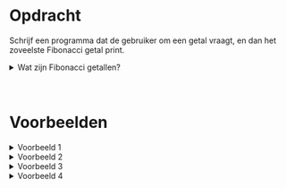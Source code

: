 # <b>Opdracht</b>
Schrijf een programma dat de gebruiker om een getal vraagt, en dan het zoveelste Fibonacci getal print.

<details markdown="1"><summary>Wat zijn Fibonacci getallen?</summary>
De Fibonacci getallen vormen een reeks van getallen waarbij elk getal de som is van de vorige twee. Men begint meestal met `1` en `1`, waardoor het derde getal dus `2` is (`1+1=2`). De eerste 20 Fibonacci getallen zijn:

| Index | Fibonacci getal | Waarom?     |
|-------|------------------|-------------|
| 1     | 1                |             |
| 2     | 1                |             |
| 3     | 2                | `1 + 1 = 2`   |
| 4     | 3                | `1 + 2 = 3`   |
| 5     | 5                | `2 + 3 = 5`   |
| 6     | 8                | `3 + 5 = 8`   |
| 7     | 13               | `5 + 8 = 13`  |
| 8     | 21               | `8 + 13 = 21` |
| 9     | 34               | `13 + 21 = 34`|
| 10    | 55               | `21 + 34 = 55`|
| 11    | 89               | `34 + 55 = 89`|
| 12    | 144              | `55 + 89 = 144`|
| 13    | 233              | `89 + 144 = 233`|
| 14    | 377              | `144 + 233 = 377`|
| 15    | 610              | `233 + 377 = 610`|
| 16    | 987              | `377 + 610 = 987`|
| 17    | 1597             | `610 + 987 = 1597`|
| 18    | 2584             | `987 + 1597 = 2584`|
| 19    | 4181             | `1597 + 2584 = 4181`|
| 20    | 6765             | `2584 + 4181 = 6765`|


<i>(PS: De eerste twee getallen zijn vrij te kiezen en bepalen hoe de volledige reeks er uit zal zien. In deze opdracht houden we het bij de standaard 1 en 1.)</i>
</details>
 
<br>
<br> 
 
# <b>Voorbeelden</b>
<details markdown="1"><summary>Voorbeeld 1</summary>
### Invoer
```console?lang=python
6
```

### Uitvoer
```console?lang=python
8
```
</details>

<details markdown="1"><summary>Voorbeeld 2</summary>
### Invoer
```console?lang=python
10
```

### Uitvoer
```console?lang=python
55
```
</details>

<details markdown="1"><summary>Voorbeeld 3</summary>
### Invoer
```console?lang=python
17
```

### Uitvoer
```console?lang=python
1597
```
</details>

<details markdown="1"><summary>Voorbeeld 4</summary>
### Invoer
```console?lang=python
20
```

### Uitvoer
```console?lang=python
6765
```
</details>